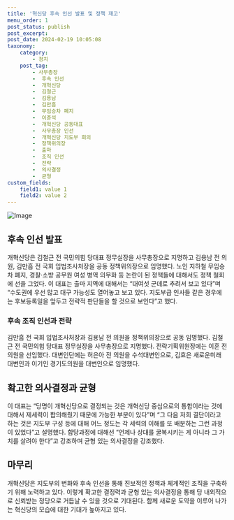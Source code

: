 ```yaml
---
title: '혁신당 후속 인선 발표 및 정책 재고'
menu_order: 1
post_status: publish
post_excerpt: 
post_date: 2024-02-19 10:05:08
taxonomy:
    category:
        - 정치
    post_tag:
        - 사무총장
        -  후속 인선
        -  개혁신당
        -  김철근
        -  김용남
        -  김만흠
        -  무임승차 폐지
        -  이준석
        -  개혁신당 공동대표
        -  사무총장 인선
        -  개혁신당 지도부 회의
        -  정책위의장
        -  출마
        -  조직 인선
        -  전략
        -  의사결정
        -  균형
custom_fields:
    field1: value 1
    field2: value 2
---
```


![Image](https://imgnews.pstatic.net/image/032/2024/02/12/0003278437_001_20240212113301085.jpg?type=w647)

## 후속 인선 발표
개혁신당은 김철근 전 국민의힘 당대표 정무실장을 사무총장으로 지명하고 김용남 전 의원, 김만흠 전 국회 입법조사처장을 공동 정책위의장으로 임명했다. 노인 지하철 무임승차 폐지, 경찰·소방 공무원 여성 병역 의무화 등 논란이 된 정책들에 대해서도 정책 철회에 선을 그었다. 이 대표는 출마 지역에 대해서는 “대여섯 군데로 추려서 보고 있다”며 “수도권에 우선 많고 대구 가능성도 열어놓고 보고 있다. 지도부급 인사들 같은 경우에는 후보등록일을 앞두고 전략적 판단들을 할 것으로 보인다”고 했다. 
### 후속 조직 인선과 전략
김만흠 전 국회 입법조사처장과 김용남 전 의원을 정책위의장으로 공동 임명했다. 김철근 전 국민의힘 당대표 정무실장을 사무총장으로 지명했다. 전략기획위원장에는 이훈 전 의원을 선임했다. 대변인단에는 허은아 전 의원을 수석대변인으로, 김효은 새로운미래 대변인과 이기인 경기도의원을 대변인으로 임명했다.
## 확고한 의사결정과 균형
이 대표는 “당명이 개혁신당으로 결정되는 것은 개혁신당 중심으로의 통합이라는 것에 대해서 제세력이 합의해줬기 때문에 가능한 부분이 있다”며 “그 다음 저희 결단이라고 하는 것은 지도부 구성 등에 대해 어느 정도는 각 세력의 이해를 또 배분하는 그런 과정이 있었다”고 설명했다. 합당과정에 대해선 “언제나 상대를 굴복시키는 게 아니라 그 가치를 살려야 한다”고 강조하며 균형 있는 의사결정을 강조했다.
## 마무리
개혁신당은 지도부의 변화와 후속 인선을 통해 진보적인 정책과 체계적인 조직을 구축하기 위해 노력하고 있다. 이렇게 확고한 결정력과 균형 있는 의사결정을 통해 당 내외적으로 신뢰받는 정당으로 거듭날 수 있을 것으로 기대된다. 함께 새로운 도약을 이루어 나가는 혁신당의 모습에 대한 기대가 높아지고 있다.
